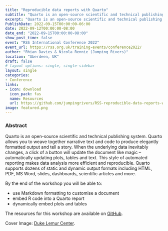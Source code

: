 ```yaml
---
title: "Reproducible data reports with Quarto"
subtitle: "Quarto is an open-source scientific and technical publishing system. Quarto allows you to weave together narrative text and code to produce elegantly formatted output and tell a story."
excerpt: "Quarto is an open-source scientific and technical publishing system. Quarto allows you to weave together narrative text and code to produce elegantly formatted output and tell a story."
PublishDate: 2022-09-15T00:00:00-06:00
date: 2022-09-12T00:00:00-08:00
date_end: "2022-09-15T00:00:00-08:00"
show_post_time: false
event: "RSS International Conference 2022"
event_url: https://rss.org.uk/training-events/conference2022/
author: "Rhian Davies & Nicola Rennie (Jumping Rivers)"
location: "Aberdeen, UK"
draft: false
# layout options: single, single-sidebar
layout: single
categories:
- Conference
links:
- icon: download
  icon_pack: fas
  name: Resources
  url: https://github.com/jumpingrivers/RSS-reproducible-data-reports-with-Quarto
image: featured.png
---
```


### Abstract

Quarto is an open-source scientific and technical publishing system. Quarto allows you to weave together narrative text and code to produce elegantly formatted output and tell a story. When the underlying data inevitably changes, a click of a button will update the document like magic – automatically updating plots, tables and text. This style of automated reporting makes data analysis more efficient and reproducible. Quarto supports dozens of static and dynamic output formats including HTML, PDF, MS Word, slides, dashboards, scientific articles and more.

By the end of the workshop you will be able to:

- use Markdown formatting to customise a document
- embed R code into a Quarto report
- dynamically embed plots and tables

The resources for this workshop are available on [GitHub](https://github.com/jumpingrivers/RSS-reproducible-data-reports-with-Quarto).

Cover Image: [Duke Lemur Center](https://lemur.duke.edu/).